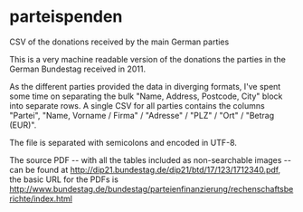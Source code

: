parteispenden
=============

CSV of the donations received by the main German parties

This is a very machine readable version of the donations the parties in the German Bundestag received in 2011.

As the different parties provided the data in diverging formats, I've spent some time on separating the bulk "Name, Address, Postcode, City" block into separate rows. A single CSV for all parties contains the columns "Partei", "Name, Vorname / Firma" / "Adresse" / "PLZ" / "Ort" / "Betrag (EUR)". 

The file is separated with semicolons and encoded in UTF-8.

The source PDF -- with all the tables included as non-searchable images -- can be found at http://dip21.bundestag.de/dip21/btd/17/123/1712340.pdf, the basic URL for the PDFs is http://www.bundestag.de/bundestag/parteienfinanzierung/rechenschaftsberichte/index.html
